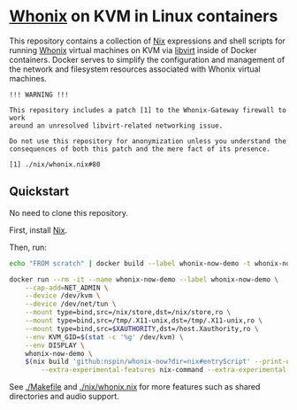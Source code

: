 # [Whonix](https://www.whonix.org/) on KVM in Linux containers

This repository contains a collection of [Nix](https://nixos.org/) expressions and shell scripts for running [Whonix](https://www.whonix.org/) virtual machines on KVM via [libvirt](https://libvirt.org/) inside of Docker containers. Docker serves to simplify the configuration and management of the network and filesystem resources associated with Whonix virtual machines.

```
!!! WARNING !!!

This repository includes a patch [1] to the Whonix-Gateway firewall to work
around an unresolved libvirt-related networking issue.

Do not use this repository for anonymization unless you understand the
consequences of both this patch and the mere fact of its presence.

[1] ./nix/whonix.nix#80
```

## Quickstart

No need to clone this repository.

First, install [Nix](https://nixos.org/download.html).

Then, run:

```sh
echo "FROM scratch" | docker build --label whonix-now-demo -t whonix-now-demo -f - /var/empty

docker run --rm -it --name whonix-now-demo --label whonix-now-demo \
    --cap-add=NET_ADMIN \
    --device /dev/kvm \
    --device /dev/net/tun \
    --mount type=bind,src=/nix/store,dst=/nix/store,ro \
    --mount type=bind,src=/tmp/.X11-unix,dst=/tmp/.X11-unix,ro \
    --mount type=bind,src=$XAUTHORITY,dst=/host.Xauthority,ro \
    --env KVM_GID=$(stat -c '%g' /dev/kvm) \
    --env DISPLAY \
    whonix-now-demo \
    $(nix build 'github:nspin/whonix-now?dir=nix#entryScript' --print-out-paths \
        --extra-experimental-features nix-command --extra-experimental-features flakes)
```

See [./Makefile](./Makefile) and [./nix/whonix.nix](./nix/whonix.nix) for more features such as shared directories and audio support.
